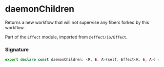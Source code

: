 # daemonChildren

Returns a new workflow that will not supervise any fibers forked by this
workflow.

Part of the `Effect` module, imported from `@effect/io/Effect`.

### Signature

```typescript
export declare const daemonChildren: <R, E, A>(self: Effect<R, E, A>) => Effect<R, E, A>
```
